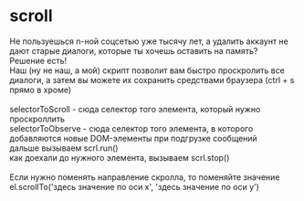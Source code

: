 # scroll
Не пользуешься n-ной соцсетью уже тысячу лет, а удалить аккаунт не дают старые диалоги, которые ты хочешь оставить на память?<br>
Решение есть!<br>
Наш (ну не наш, а мой) скрипт позволит вам быстро проскролить все диалоги, а затем вы можете их сохранить средствами браузера (ctrl + s прямо в хроме)<br> 
<br>
selectorToScroll  - сюда селектор того элемента, который нужно проскроллить<br>
selectorToObserve - сюда селектор того элемента, в которого добавляются новые DOM-элементы при подгрузке сообщений<br>
дальше вызываем scrl.run()<br>
как доехали до нужного элемента, вызываем scrl.stop()<br>
<br>
Если нужно поменять направление скролла, то поменяйте значение el.scrollTo('здесь значение по оси x', 'здесь значение по оси y')<br>
